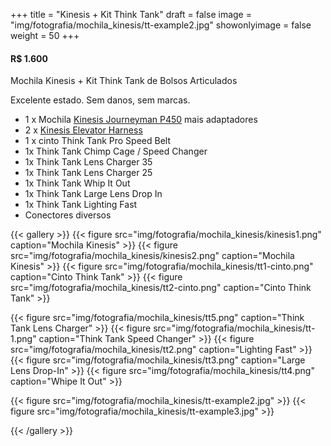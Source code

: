 +++
title = "Kinesis + Kit Think Tank"
draft = false
image = "img/fotografia/mochila_kinesis/tt-example2.jpg"
showonlyimage = false
weight = 50
+++
#### R$ 1.600

Mochila Kinesis + Kit Think Tank de Bolsos Articulados
<!--more-->

Excelente estado. Sem danos, sem marcas.

- 1 x Mochila [Kinesis Journeyman P450](https://kgear.eogear.com/collections/kinesis/products/kinesis-p450-journeyman-modular-pack) mais adaptadores
- 2 x [Kinesis Elevator Harness](https://kgear.eogear.com/collections/kinesis/products/kinesis-p111-elevator-adapter)
- 1 x cinto Think Tank Pro Speed Belt
- 1x Think Tank Chimp Cage / Speed Changer
- 1x Think Tank Lens Charger 35
- 1x Think Tank Lens Charger 25
- 1x Think Tank Whip It Out
- 1x Think Tank Large Lens Drop In
- 1x Think Tank Lighting Fast
- Conectores diversos

{{< gallery >}}
{{< figure src="img/fotografia/mochila_kinesis/kinesis1.png" caption="Mochila Kinesis" >}}
{{< figure src="img/fotografia/mochila_kinesis/kinesis2.png" caption="Mochila Kinesis" >}}
{{< figure src="img/fotografia/mochila_kinesis/tt1-cinto.png" caption="Cinto Think Tank" >}}
{{< figure src="img/fotografia/mochila_kinesis/tt2-cinto.png" caption="Cinto Think Tank" >}}

{{< figure src="img/fotografia/mochila_kinesis/tt5.png" caption="Think Tank Lens Charger" >}}
{{< figure src="img/fotografia/mochila_kinesis/tt-1.png" caption="Think Tank Speed Changer" >}}
{{< figure src="img/fotografia/mochila_kinesis/tt2.png" caption="Lighting Fast" >}}
{{< figure src="img/fotografia/mochila_kinesis/tt3.png" caption="Large Lens Drop-In" >}}
{{< figure src="img/fotografia/mochila_kinesis/tt4.png" caption="Whipe It Out" >}}

{{< figure src="img/fotografia/mochila_kinesis/tt-example2.jpg" >}}
{{< figure src="img/fotografia/mochila_kinesis/tt-example3.jpg" >}}

{{< /gallery >}}